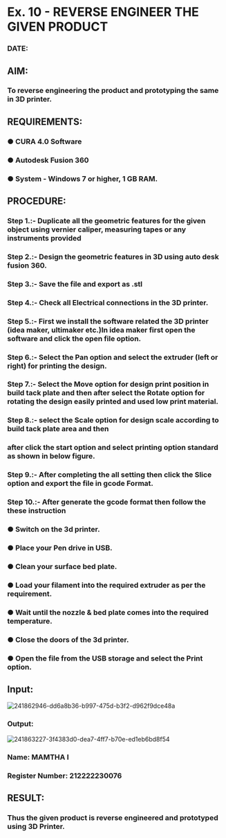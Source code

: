 # Ex. 10 - REVERSE ENGINEER THE GIVEN PRODUCT

### DATE: 

## AIM: 
### To reverse engineering the product and prototyping the same in 3D printer.

## REQUIREMENTS:
### ●	CURA 4.0 Software
### ●	 Autodesk Fusion 360
### ●	 System - Windows 7 or higher, 1 GB RAM.

## PROCEDURE:
### Step 1.:- Duplicate all the geometric features for the given object using vernier caliper, measuring tapes or any instruments provided
### Step 2.:- Design the geometric features in 3D using auto desk fusion 360.
### Step 3.:- Save the file and export as .stl
### Step 4.:- Check all Electrical connections in the 3D printer.
### Step 5.:- First we install the software related the 3D printer (idea maker, ultimaker etc.)In idea maker first open the software and click the open file option.
### Step 6.:- Select the Pan option and select the extruder (left or right) for printing the design.
### Step 7.:- Select the Move option for design print position in build tack plate and then after select the Rotate option for rotating the design easily printed and used low print material.
### Step 8.:- select the Scale option for design scale according to build tack plate area and then
### after click the start option and select printing option standard as shown in below figure.
### Step 9.:- After completing the all setting then click the Slice option and export the file in gcode Format.
### Step 10.:- After generate the gcode format then follow the these instruction 
  ###   ●	Switch on the 3d printer.
  ###   ●	Place your Pen drive in USB.
  ###   ●	Clean your surface bed plate.
  ###   ●	Load your filament into the required extruder as per the requirement.
  ###   ●	Wait until the nozzle & bed plate comes into the required temperature.
  ###   ●	Close the doors of the 3d printer.
  ###   ●	Open the file from the USB storage and select the Print option.

## Input:
![241862946-dd6a8b36-b997-475d-b3f2-d962f9dce48a](https://github.com/shalinikannan23/Ex.-10---REVERSE-ENGINEER-THE-GIVEN-PRODUCT/assets/118656529/0eb5f01a-9138-4cd3-8e2a-a83d4fc5d7c8)

### Output:
![241863227-3f4383d0-dea7-4ff7-b70e-ed1eb6bd8f54](https://github.com/shalinikannan23/Ex.-10---REVERSE-ENGINEER-THE-GIVEN-PRODUCT/assets/118656529/dd8faf15-7f46-4831-8aaa-b587c8d382eb)




### Name: MAMTHA I
### Register Number: 212222230076

## RESULT:
###   Thus the given product is reverse engineered and prototyped using 3D Printer.
